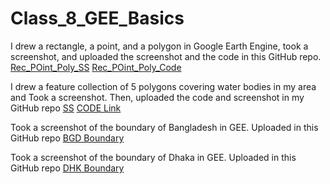 # Class_8_GEE_Basics

I drew a rectangle, a point, and a polygon in Google Earth Engine, took a screenshot, and uploaded the screenshot and the code in this GitHub repo.
[Rec_POint_Poly_SS](https://github.com/Fahrialimrose/Class_8_GEE_Basics/commit/b8afe2c8058d58739d98ff3158c6626cbe620f67#diff-fa9dca5725896ae7cf7bf45b274ef7d0932fb53d5345f35e3d30b4993c9600a5)
[Rec_POint_Poly_Code](https://github.com/Fahrialimrose/Class_8_GEE_Basics/commit/d9eb4fd7c2723b8778102e859f0e595fd299d1aa)

I drew a feature collection of 5 polygons covering water bodies in my area and Took a screenshot. Then, uploaded the code and screenshot in my GitHub repo
[SS](https://)
[CODE Link](https://)

Took a screenshot of the boundary of Bangladesh in GEE. Uploaded in this GitHub repo
[BGD Boundary](https://github.com/Fahrialimrose/Class_8_GEE_Basics/commit/b8afe2c8058d58739d98ff3158c6626cbe620f67)

Took a screenshot of the boundary of Dhaka in GEE. Uploaded in this GitHub repo
[DHK Boundary](https://github.com/Fahrialimrose/Class_8_GEE_Basics/commit/b8afe2c8058d58739d98ff3158c6626cbe620f67#diff-950dc790aa610b7c8b84b4eb7dc451ba6308cb91d14c6345f9cd15eb5f734dd5)

